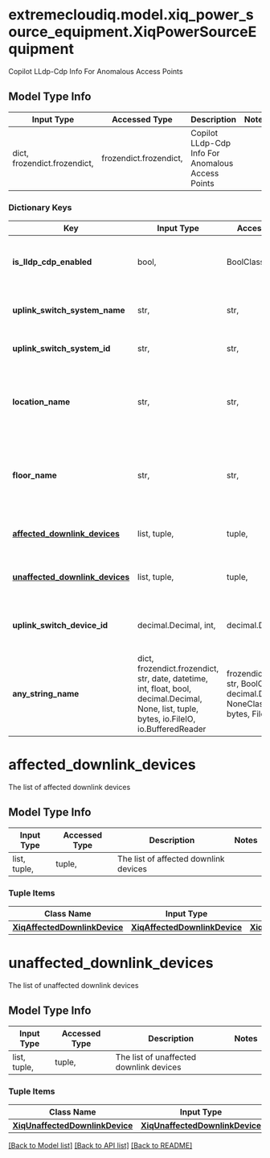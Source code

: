 # extremecloudiq.model.xiq_power_source_equipment.XiqPowerSourceEquipment

Copilot LLdp-Cdp Info For Anomalous Access Points

## Model Type Info
Input Type | Accessed Type | Description | Notes
------------ | ------------- | ------------- | -------------
dict, frozendict.frozendict,  | frozendict.frozendict,  | Copilot LLdp-Cdp Info For Anomalous Access Points | 

### Dictionary Keys
Key | Input Type | Accessed Type | Description | Notes
------------ | ------------- | ------------- | ------------- | -------------
**is_lldp_cdp_enabled** | bool,  | BoolClass,  | Check if lldp-cdp enabled on anomalous accesspoints | [optional] 
**uplink_switch_system_name** | str,  | str,  | Uplink switch system name | [optional] 
**uplink_switch_system_id** | str,  | str,  | Uplink switch model | [optional] 
**location_name** | str,  | str,  | The location name for anomalous access points with lldp-cdp info not enabled | [optional] 
**floor_name** | str,  | str,  | The location name for anomalous access points with lldp-cdp info not enabled | [optional] 
**[affected_downlink_devices](#affected_downlink_devices)** | list, tuple,  | tuple,  | The list of affected downlink devices | [optional] 
**[unaffected_downlink_devices](#unaffected_downlink_devices)** | list, tuple,  | tuple,  | The list of unaffected downlink devices | [optional] 
**uplink_switch_device_id** | decimal.Decimal, int,  | decimal.Decimal,  |  The uplink device id | [optional] value must be a 64 bit integer
**any_string_name** | dict, frozendict.frozendict, str, date, datetime, int, float, bool, decimal.Decimal, None, list, tuple, bytes, io.FileIO, io.BufferedReader | frozendict.frozendict, str, BoolClass, decimal.Decimal, NoneClass, tuple, bytes, FileIO | any string name can be used but the value must be the correct type | [optional]

# affected_downlink_devices

The list of affected downlink devices

## Model Type Info
Input Type | Accessed Type | Description | Notes
------------ | ------------- | ------------- | -------------
list, tuple,  | tuple,  | The list of affected downlink devices | 

### Tuple Items
Class Name | Input Type | Accessed Type | Description | Notes
------------- | ------------- | ------------- | ------------- | -------------
[**XiqAffectedDownlinkDevice**](XiqAffectedDownlinkDevice.md) | [**XiqAffectedDownlinkDevice**](XiqAffectedDownlinkDevice.md) | [**XiqAffectedDownlinkDevice**](XiqAffectedDownlinkDevice.md) |  | 

# unaffected_downlink_devices

The list of unaffected downlink devices

## Model Type Info
Input Type | Accessed Type | Description | Notes
------------ | ------------- | ------------- | -------------
list, tuple,  | tuple,  | The list of unaffected downlink devices | 

### Tuple Items
Class Name | Input Type | Accessed Type | Description | Notes
------------- | ------------- | ------------- | ------------- | -------------
[**XiqUnaffectedDownlinkDevice**](XiqUnaffectedDownlinkDevice.md) | [**XiqUnaffectedDownlinkDevice**](XiqUnaffectedDownlinkDevice.md) | [**XiqUnaffectedDownlinkDevice**](XiqUnaffectedDownlinkDevice.md) |  | 

[[Back to Model list]](../../README.md#documentation-for-models) [[Back to API list]](../../README.md#documentation-for-api-endpoints) [[Back to README]](../../README.md)

